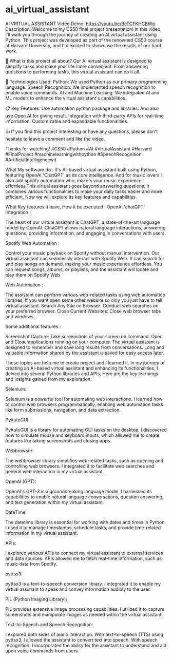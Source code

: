 # ai_virtual_assistant
AI VIRTUAL ASSISTANT
Video Demo: https://youtu.be/BcTCFKHCBWg
Description:
Welcome to my CS50 final project presentation! In this video, I'll walk you through the journey of creating an AI virtual assistant using Python. This project was developed as part of the renowned CS50 course at Harvard University, and I'm excited to showcase the results of our hard work.

🤖 What is this project all about? Our AI virtual assistant is designed to simplify tasks and make your life more convenient. From answering questions to performing tasks, this virtual assistant can do it all.

🔧 Technologies Used: Python: We used Python as our primary programming language. Speech Recognition: We implemented speech recognition to enable voice commands. AI and Machine Learning: We integrated AI and ML models to enhance the virtual assistant's capabilities.

📋 Key Features: Use automation python package and libraries. And also use Open AI for giving result. Integration with third-party APIs for real-time information. Customizable and expandable functionalities.

👍 If you find this project interesting or have any questions, please don't hesitate to leave a comment and like the video.

Thanks for watching! #CS50 #Python #AI #VirtualAssistant #Harvard #FinalProject #machinelearningwithpython #SpeechRecognition #ArtificialIntelligencewit

What My software do :
It's AI-based virtual assistant built using Python, featuring OpenAI 'ChatGPT' as its core intelligence. And for music lovers I also add spotify automation who, make's your music experience effortless.This virtual assistant goes beyond answering questions; it combines various functionalities to make your daily tasks easier and more efficient, Now we will explore its key features and capabilities.

What Key features it have, How it be executed :
OpenAI 'chatGPT' Integration :

The heart of our virtual assistant is ChatGPT, a state-of-the-art language model by OpenAI. ChatGPT allows natural language interactions, answering questions, providing information, and engaging in conversations with users.

Spotify Web Automation :

Control your music playback on Spotify without manual intervention. Our virtual assistant can seamlessly interact with Spotify Web. It can search for and play songs on demand, making your music experience effortless. You can request songs, albums, or playlists, and the assistant will locate and play them on Spotify Web

Web Automation :

The assistant can perform various web-related tasks using web automation libraries, If you want open some other website so only you just have to tell virtual assistant. Search Any Site on Browser: Conduct web searches on your preferred browser. Close Current Websites: Close web browser tabs and windows.

Some additional features :

Screenshot Capture: Take screenshots of your screen on command. Open and Close applications running on your computer. The virtual assistant is designed to remember and save long results from conversations. Long and valuable information shared by the assistant is saved for easy access later.

These topics are help me to create project and I learned it.
In my journey of creating an AI-based virtual assistant and enhancing its functionalities, I delved into several Python libraries and APIs. Here are the key learnings and insights gained from my exploration:

Selenium:

Selenium is a powerful tool for automating web interactions. I learned how to control web browsers programmatically, enabling web automation tasks like form submissions, navigation, and data extraction.

PyAutoGUI:

PyAutoGUI is a library for automating GUI tasks on the desktop. I discovered how to simulate mouse and keyboard inputs, which allowed me to create features like taking screenshots and closing apps.

Webbrowser:

The webbrowser library simplifies web-related tasks, such as opening and controlling web browsers. I integrated it to facilitate web searches and general web interaction in my virtual assistant.

OpenAI (GPT):

OpenAI's GPT-3 is a groundbreaking language model. I harnessed its capabilities to enable natural language conversations, question answering, and text generation within my virtual assistant.

DateTime:

The datetime library is essential for working with dates and times in Python. I used it to manage timestamps, schedule tasks, and provide time-related information in my virtual assistant.

APIs:

I explored various APIs to connect my virtual assistant to external services and data sources. APIs allowed me to fetch real-time information, such as music data from Spotify.

pyttsx3:

pyttsx3 is a text-to-speech conversion library. I integrated it to enable my virtual assistant to speak and convey information audibly to the user.

PIL (Python Imaging Library):

PIL provides extensive image processing capabilities. I utilized it to capture screenshots and manipulate images as needed within the virtual assistant.

Text-to-Speech and Speech Recognition:

I explored both sides of audio interaction. With text-to-speech (TTS) using pyttsx3, I allowed the assistant to convert text into speech. With speech recognition, I incorporated the ability for the assistant to understand and act upon voice commands from users.
